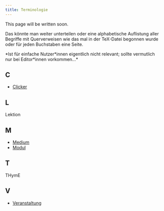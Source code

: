 ```yaml
---
title: Terminologie
---
```

This page will be written soon.

Das könnte man weiter unterteilen oder eine alphabetische Auflistung aller Begriffe mit Querverweisen wie das mal in der TeX-Datei begonnen wurde oder für jeden Buchstaben eine Seite.

\*Ist für einfache Nutzer\*innen eigentlich nicht relevant; sollte vermutlich nur bei Editor\*innen vorkommen...\*

## C
* [Clicker](def-clicker.md)

## L
Lektion

## M
* [Medium](def-medium.md)
* [Modul](def-module.md)

## T
THymE

## V
* [Veranstaltung](def-event-series.md)
